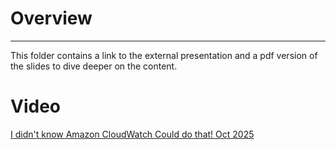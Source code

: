 # Overview 
---

This folder contains a link to the external presentation and a pdf version of the slides to dive deeper on the content. 

# Video 

[I didn't know Amazon CloudWatch Could do that! Oct 2025](https://www.youtube.com/watch?v=Kn8uYZJyW-o)
